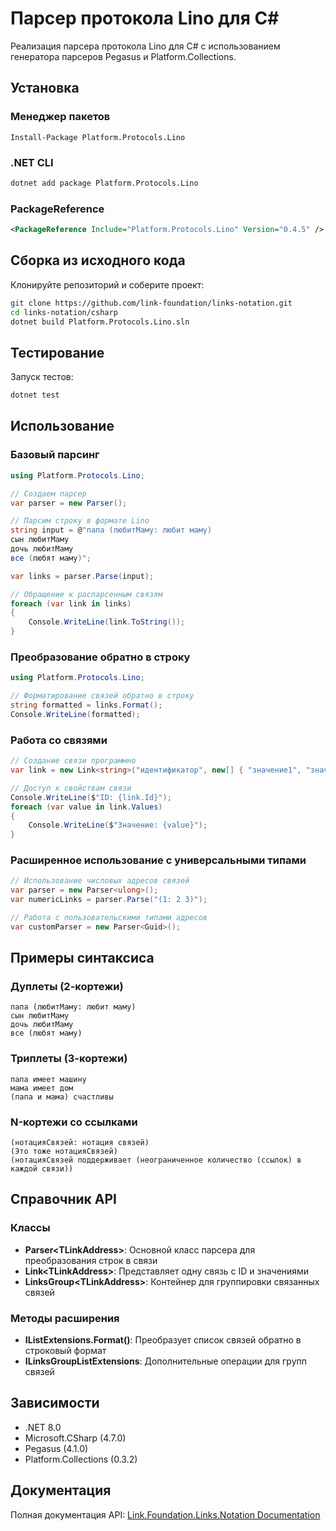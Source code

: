 # Парсер протокола Lino для C&#35;

Реализация парсера протокола Lino для C&#35; с использованием генератора
парсеров Pegasus и Platform.Collections.

## Установка

### Менеджер пакетов

```text
Install-Package Platform.Protocols.Lino
```

### .NET CLI

```bash
dotnet add package Platform.Protocols.Lino
```

### PackageReference

```xml
<PackageReference Include="Platform.Protocols.Lino" Version="0.4.5" />
```

## Сборка из исходного кода

Клонируйте репозиторий и соберите проект:

```bash
git clone https://github.com/link-foundation/links-notation.git
cd links-notation/csharp
dotnet build Platform.Protocols.Lino.sln
```

## Тестирование

Запуск тестов:

```bash
dotnet test
```

## Использование

### Базовый парсинг

```csharp
using Platform.Protocols.Lino;

// Создаем парсер
var parser = new Parser();

// Парсим строку в формате Lino
string input = @"папа (любитМаму: любит маму)
сын любитМаму
дочь любитМаму
все (любят маму)";

var links = parser.Parse(input);

// Обращение к распарсенным связям
foreach (var link in links)
{
    Console.WriteLine(link.ToString());
}
```

### Преобразование обратно в строку

```csharp
using Platform.Protocols.Lino;

// Форматирование связей обратно в строку
string formatted = links.Format();
Console.WriteLine(formatted);
```

### Работа со связями

```csharp
// Создание связи программно
var link = new Link<string>("идентификатор", new[] { "значение1", "значение2" });

// Доступ к свойствам связи
Console.WriteLine($"ID: {link.Id}");
foreach (var value in link.Values)
{
    Console.WriteLine($"Значение: {value}");
}
```

### Расширенное использование с универсальными типами

```csharp
// Использование числовых адресов связей
var parser = new Parser<ulong>();
var numericLinks = parser.Parse("(1: 2 3)");

// Работа с пользовательскими типами адресов
var customParser = new Parser<Guid>();
```

## Примеры синтаксиса

### Дуплеты (2-кортежи)

```lino
папа (любитМаму: любит маму)
сын любитМаму
дочь любитМаму
все (любят маму)
```

### Триплеты (3-кортежи)

```lino
папа имеет машину
мама имеет дом
(папа и мама) счастливы
```

### N-кортежи со ссылками

```lino
(нотацияСвязей: нотация связей)
(Это тоже нотацияСвязей)
(нотацияСвязей поддерживает (неограниченное количество (ссылок) в каждой связи))
```

## Справочник API

### Классы

- **Parser\<TLinkAddress\>**: Основной класс парсера для преобразования строк в связи
- **Link\<TLinkAddress\>**: Представляет одну связь с ID и значениями
- **LinksGroup\<TLinkAddress\>**: Контейнер для группировки связанных связей

### Методы расширения

- **IListExtensions.Format()**: Преобразует список связей обратно в строковый формат
- **ILinksGroupListExtensions**: Дополнительные операции для групп связей

## Зависимости

- .NET 8.0
- Microsoft.CSharp (4.7.0)
- Pegasus (4.1.0)
- Platform.Collections (0.3.2)

## Документация

Полная документация API:
[Link.Foundation.Links.Notation Documentation](https://link-foundation.github.io/links-notation/csharp/api/Link.Foundation.Links.Notation.html)
